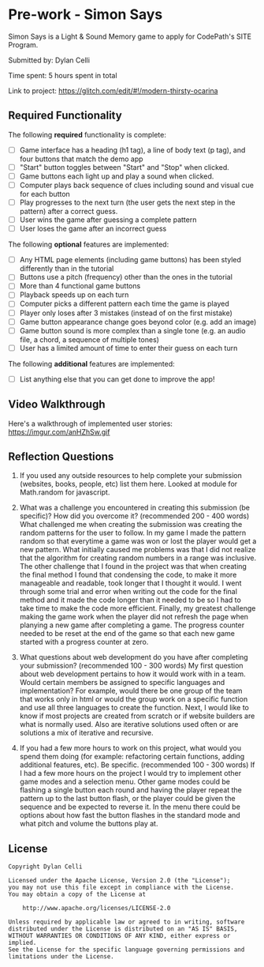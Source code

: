 # Pre-work - Simon Says

Simon Says is a Light & Sound Memory game to apply for CodePath's SITE Program. 

Submitted by: Dylan Celli

Time spent: 5 hours spent in total

Link to project: https://glitch.com/edit/#!/modern-thirsty-ocarina

## Required Functionality

The following **required** functionality is complete:

* [ ] Game interface has a heading (h1 tag), a line of body text (p tag), and four buttons that match the demo app
* [ ] "Start" button toggles between "Start" and "Stop" when clicked. 
* [ ] Game buttons each light up and play a sound when clicked. 
* [ ] Computer plays back sequence of clues including sound and visual cue for each button
* [ ] Play progresses to the next turn (the user gets the next step in the pattern) after a correct guess. 
* [ ] User wins the game after guessing a complete pattern
* [ ] User loses the game after an incorrect guess

The following **optional** features are implemented:

* [ ] Any HTML page elements (including game buttons) has been styled differently than in the tutorial
* [ ] Buttons use a pitch (frequency) other than the ones in the tutorial
* [ ] More than 4 functional game buttons
* [ ] Playback speeds up on each turn
* [ ] Computer picks a different pattern each time the game is played
* [ ] Player only loses after 3 mistakes (instead of on the first mistake)
* [ ] Game button appearance change goes beyond color (e.g. add an image)
* [ ] Game button sound is more complex than a single tone (e.g. an audio file, a chord, a sequence of multiple tones)
* [ ] User has a limited amount of time to enter their guess on each turn

The following **additional** features are implemented:

- [ ] List anything else that you can get done to improve the app!

## Video Walkthrough

Here's a walkthrough of implemented user stories:
https://imgur.com/anHZhSw.gif


## Reflection Questions
1. If you used any outside resources to help complete your submission (websites, books, people, etc) list them here. 
Looked at module for Math.random for javascript.

2. What was a challenge you encountered in creating this submission (be specific)? How did you overcome it? (recommended 200 - 400 words) 
What challenged me when creating the submission was creating the random patterns for the user to follow. In my game I made the pattern random so that
everytime a game was won or lost the player would get a new pattern. What initially caused me problems was that I did not realize that the algorithm for
creating random numbers in a range was inclusive. The other challenge that I found in the project was that when creating the final method I found that
condensing the code, to make it more manageable and readable, took longer that I thought it would. I went through some trial and error when writing out the
code for the final method and it made the code longer than it needed to be so I had to take time to make the code more efficient. Finally, my greatest challenge
making the game work when the player did not refresh the page when planying a new game after completing a game. The progress counter needed to be reset at the end
of the game so that each new game started with a progress counter at zero.

3. What questions about web development do you have after completing your submission? (recommended 100 - 300 words) 
My first question about web development pertains to how it would work with in a team. Would certain members be assigned to specific languages and implementation?
For example, would there be one group of the team that works only in html or would the group work on a specific function and use all three languages to create the
function. Next, I would like to know if most projects are created from scratch or if website builders are what is normally used. Also are iterative solutions
used often or are solutions a mix of iterative and recursive.

4. If you had a few more hours to work on this project, what would you spend them doing (for example: refactoring certain functions, adding additional features, etc). Be specific. (recommended 100 - 300 words) 
If I had a few more hours on the project I would try to implement other game modes and a selection menu. Other game modes could be flashing a single button each round
and having the player repeat the pattern up to the last button flash, or the player could be given the sequence and be expected to reverse it. In the menu there could be
options about how fast the button flashes in the standard mode and what pitch and volume the buttons play at. 



## License

    Copyright Dylan Celli

    Licensed under the Apache License, Version 2.0 (the "License");
    you may not use this file except in compliance with the License.
    You may obtain a copy of the License at

        http://www.apache.org/licenses/LICENSE-2.0

    Unless required by applicable law or agreed to in writing, software
    distributed under the License is distributed on an "AS IS" BASIS,
    WITHOUT WARRANTIES OR CONDITIONS OF ANY KIND, either express or implied.
    See the License for the specific language governing permissions and
    limitations under the License.
